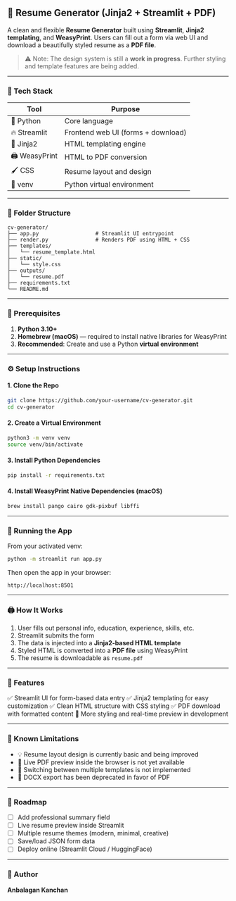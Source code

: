 ## 📄 Resume Generator (Jinja2 + Streamlit + PDF)

A clean and flexible **Resume Generator** built using **Streamlit**, **Jinja2 templating**, and **WeasyPrint**. Users can fill out a form via web UI and download a beautifully styled resume as a **PDF file**.

> ⚠️ Note: The design system is still a **work in progress**. Further styling and template features are being added.

---

### 🧰 Tech Stack

| Tool          | Purpose                            |
| ------------- | ---------------------------------- |
| 🐍 Python     | Core language                      |
| 🔥 Streamlit  | Frontend web UI (forms + download) |
| 🎨 Jinja2     | HTML templating engine             |
| 🖨️ WeasyPrint | HTML to PDF conversion             |
| 🖌️ CSS        | Resume layout and design           |
| 📁 venv       | Python virtual environment         |

---

### 📁 Folder Structure

```
cv-generator/
├── app.py                  # Streamlit UI entrypoint
├── render.py               # Renders PDF using HTML + CSS
├── templates/
│   └── resume_template.html
├── static/
│   └── style.css
├── outputs/
│   └── resume.pdf
├── requirements.txt
└── README.md
```

---

### 🧪 Prerequisites

1. **Python 3.10+**
2. **Homebrew (macOS)** — required to install native libraries for WeasyPrint
3. **Recommended**: Create and use a Python **virtual environment**

---

### ⚙️ Setup Instructions

#### 1. Clone the Repo

```bash
git clone https://github.com/your-username/cv-generator.git
cd cv-generator
```

#### 2. Create a Virtual Environment

```bash
python3 -m venv venv
source venv/bin/activate
```

#### 3. Install Python Dependencies

```bash
pip install -r requirements.txt
```

#### 4. Install WeasyPrint Native Dependencies (macOS)

```bash
brew install pango cairo gdk-pixbuf libffi
```

---

### 🚀 Running the App

From your activated venv:

```bash
python -m streamlit run app.py
```

Then open the app in your browser:

```
http://localhost:8501
```

---

### 🖨️ How It Works

1. User fills out personal info, education, experience, skills, etc.
2. Streamlit submits the form
3. The data is injected into a **Jinja2-based HTML template**
4. Styled HTML is converted into a **PDF file** using WeasyPrint
5. The resume is downloadable as `resume.pdf`

---

### 🎯 Features

✅ Streamlit UI for form-based data entry
✅ Jinja2 templating for easy customization
✅ Clean HTML structure with CSS styling
✅ PDF download with formatted content
🚧 More styling and real-time preview in development

---

### 📌 Known Limitations

- 💡 Resume layout design is currently basic and being improved
- 📸 Live PDF preview inside the browser is not yet available
- 🔄 Switching between multiple templates is not implemented
- 📄 DOCX export has been deprecated in favor of PDF

---

### 📅 Roadmap

- [ ] Add professional summary field
- [ ] Live resume preview inside Streamlit
- [ ] Multiple resume themes (modern, minimal, creative)
- [ ] Save/load JSON form data
- [ ] Deploy online (Streamlit Cloud / HuggingFace)

---

### 👤 Author

**Anbalagan Kanchan**

